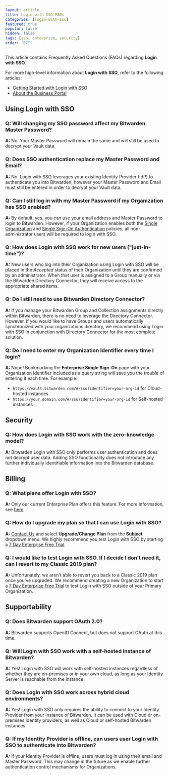 ```yaml
---
layout: article
title: Login with SSO FAQs
categories: [login-with-sso]
featured: true
popular: false
hidden: false
tags: [sso, enterprise, security]
order: "07"
---
```

This article contains Frequently Asked Questions (FAQs) regarding **Login with SSO**.

For more high-level information about **Login with SSO**, refer to the following articles:
- [Getting Started with Login with SSO](https://bitwarden.com/help/article/getting-started-with-sso/)
- [About the Business Portal](https://bitwarden.com/help/article/about-business-portal/)

## Using Login with SSO

### Q: Will changing my SSO password affect my Bitwarden Master Password?

  **A:** No. Your Master Password will remain the same and will still be used to decrypt your Vault data.

### Q: Does SSO authentication replace my Master Password and Email?

  **A:** No. Login with SSO leverages your existing Identity Provider (IdP) to authenticate you into Bitwarden, however your Master Password and Email must still be entered in order to decrypt your Vault data.

### Q: Can I still log in with my Master Password if my Organization has SSO enabled?

  **A:** By default, yes, you can use your email address and Master Password to login to Bitwarden. However, if your Organization enables both the [Single Organization](https://bitwarden.com/help/article/policies/#single-organization) and [Single Sign-On Authentication](https://bitwarden.com/help/article/policies/#single-sign-on-authentication) policies, all non-administrator users will be required to login with SSO.

### Q: How does Login with SSO work for new users ("just-in-time")?

  **A:** New users who log into their Organization using Login with SSO will be placed in the *Accepted* status of their Organization until they are confirmed by an administrator. When that user is assigned to a Group manually or via the Bitwarden Directory Connector, they will receive access to the appropriate shared items.

### Q: Do I still need to use Bitwarden Directory Connector?

  **A:** If you manage your Bitwarden Group and Collection assignments directly within Bitwarden, there is no need to leverage the Directory Connector. However, if you would like to have Groups and users automatically synchronized with your organizations directory, we recommend using Login with SSO in conjunction with Directory Connector for the most complete solution.

### Q: Do I need to enter my Organization Identifier every time I login?

  **A:** Nope! Bookmarking the **Enterprise Single Sign-On** page with your Organization Identifier included as a query string will save you the trouble of entering it each time. For example:

  - `https://vault.bitwarden.com/#/sso?identifier=your-org-id` for Cloud-hosted instances
  - `https://your.domain.com/#/sso?identifier=your-org-id` for Self-hosted instances

## Security

### Q: How does Login with SSO work with the zero-knowledge model?

  **A:** Bitwarden Login with SSO only performs user authentication and does not decrypt user data. Adding SSO functionality does not introduce any further individually identifiable information into the Bitwarden database.

## Billing

### Q: What plans offer Login with SSO?

**A:** Only our current Enterprise Plan offers this feature. For more information, see [here](https://bitwarden.com/help/article/2020-plan-updates/).

### Q: How do I upgrade my plan so that I can use Login with SSO?

**A:** [Contact Us](https://bitwarden.com/contact/) and select **Upgrade/Change Plan** from the **Subject** dropdown menu. We highly recommend you test Login with SSO by starting a [7 Day Enterprise Free Trial](https://bitwarden.com/help/article/enterprise-free-trial).

### Q: I would like to test Login with SSO. If I decide I don't need it, can I revert to my Classic 2019 plan?

**A:** Unfortunately, we aren't able to revert you back to a Classic 2019 plan once you've upgraded. We recommend creating a new Organization to start a [7 Day Enterprise Free Trial](https://bitwarden.com/help/article/enterprise-free-trial/) to test Login with SSO outside of your Primary Organization.

## Supportability

### Q: Does Bitwarden support OAuth 2.0?

**A:** Bitwarden supports OpenID Connect, but does not support OAuth at this time.

### Q: Will Login with SSO work with a self-hosted instance of Bitwarden?

**A:** Yes! Login with SSO will work with self-hosted instances regardless of whether they are on-premises or in your own cloud, as long as your Identity Server is reachable from the instance.

### Q: Does Login with SSO work across hybrid cloud environments?

**A:** Yes! Login with SSO only requires the ability to connect to your Identity Provider from your instance of Bitwarden. It can be used with Cloud or on-premises Identity providers, as well as Cloud or self-hosted Bitwarden instances.

### Q: If my Identity Provider is offline, can users user Login with SSO to authenticate into Bitwarden?

**A:** If your Identity Provider is offline, users must log in using their email and Master Password. This may change in the future as we enable further authentication control mechanisms for Organizations.
